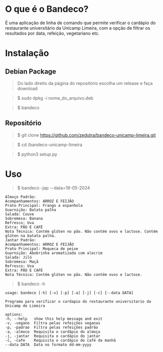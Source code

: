 # O que é o Bandeco?
É uma aplicação de linha de comando que permite verificar o cardápio do restaurante universitário da Unicamp 
Limeira, com a opção de filtrar os resultados por data, refeição, vegetariano etc.

# Instalação

## Debian Package
> Do lado direito da página do repositório escolha um release e faça download

> $ sudo dpkg -i nome_do_arquivo.deb

> $ bandeco

## Repositório
> $ git clone https://github.com/zedutra/bandeco-unicamp-limeira.git

> $ cd /bandeco-unicamp-limeira

> $ python3 setup.py

# Uso
> $ bandeco -jap --data=18-05-2024

    Almoço Padrão:
    Acompanhamentos: ARROZ E FEIJÃO
    Prato Principal: Frango a espanhola
    Guarnição: Batata palha
    Salada: Couve
    Sobremesa: Banana
    Refresco: Uva
    Extra: PÃO E CAFÉ
    Nota Técnica: Contém glúten no pão. Não contém ovos e lactose. Contém glúten na batata palha.
    Jantar Padrão:
    Acompanhamentos: ARROZ E FEIJÃO
    Prato Principal: Moqueca de peixe
    Guarnição: Abobrinha aromatizada com alecrim
    Salada: Jiló
    Sobremesa: Maçã
    Refresco: Uva
    Extra: PÃO E CAFÉ
    Nota Técnica: Contém glúten no pão. Não contém ovos e lactose.

> $ bandeco -h

    usage: bandeco [-h] [-v] [-p] [-a] [-j] [-c] [--data DATA]

    Programa para verificar o cardapio do restaurante universitario da Unicamp de Limeira

    options:
    -h, --help   show this help message and exit
    -v, -vegano  Filtra pelas refeições veganas
    -p, -padrao  Filtra pelas refeições padrão
    -a, -almoco  Requisita o cardápio do almoço
    -j, -jantar  Requisita o cardápio do jantar
    -c, -cafe    Requisita o cardápio do café da manhã
    --data DATA  Data no formato dd-mm-yyyy